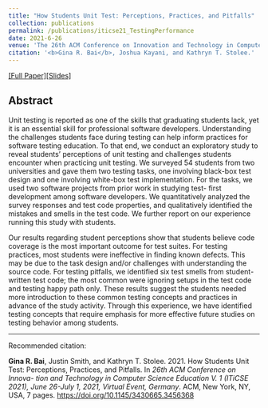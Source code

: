 ```yaml
---
title: "How Students Unit Test: Perceptions, Practices, and Pitfalls"
collection: publications
permalink: /publications/iticse21_TestingPerformance
date: 2021-6-26
venue: 'The 26th ACM Conference on Innovation and Technology in Computer Science Education <b>ITiCSE 2021</b>'
citation: '<b>Gina R. Bai</b>, Joshua Kayani, and Kathryn T. Stolee.'
---
```

[[Full Paper]](http://ginabai.github.io/files/PaperPreprints/iticse21_TestingPerformance.pdf)[[Slides]](http://ginabai.github.io/files/ConferenceSlides/iticse2021.pdf)

## Abstract
Unit testing is reported as one of the skills that graduating students lack, yet it is an essential skill for professional software developers. Understanding the challenges students face during testing can help inform practices for software testing education. To that end, we conduct an exploratory study to reveal students’ perceptions of unit testing and challenges students encounter when practicing unit testing. We surveyed 54 students from two universities and gave them two testing tasks, one involving black-box test design and one involving white-box test implementation. For the tasks, we used two software projects from prior work in studying test- first development among software developers. We quantitatively analyzed the survey responses and test code properties, and qualitatively identified the mistakes and smells in the test code. We further report on our experience running this study with students.

Our results regarding student perceptions show that students believe code coverage is the most important outcome for test suites. For testing practices, most students were ineffective in finding known defects. This may be due to the task design and/or challenges with understanding the source code. For testing pitfalls, we identified six test smells from student-written test code; the most common were ignoring setups in the test code and testing happy path only. These results suggest the students needed more introduction to these common testing concepts and practices in advance of the study activity. Through this experience, we have identified testing concepts that require emphasis for more effective future studies on testing behavior among students.

---
Recommended citation: 

**Gina R. Bai**, Justin Smith, and Kathryn T. Stolee. 2021. How Students Unit Test: Perceptions, Practices, and Pitfalls. In <i>26th ACM Conference on Innova- tion and Technology in Computer Science Education V. 1 (ITiCSE 2021), June 26-July 1, 2021, Virtual Event, Germany</i>. ACM, New York, NY, USA, 7 pages. https://doi.org/10.1145/3430665.3456368
